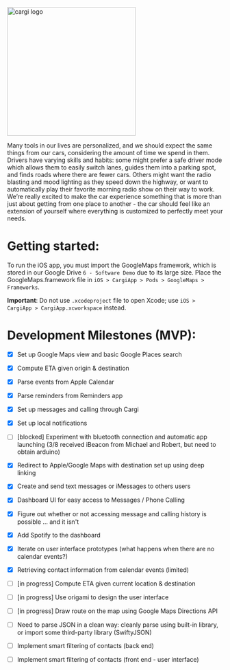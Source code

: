 <img src="http://i.imgur.com/Tyx3dLj.png" alt="cargi logo" width="300">

Many tools in our lives are personalized, and we should expect the same things from our cars, considering the amount of time we spend in them. Drivers have varying skills and habits: some might prefer a safe driver mode which allows them to easily switch lanes, guides them into a parking spot, and finds roads where there are fewer cars.  Others might want the radio blasting and mood lighting as they speed down the highway, or want to automatically play their favorite morning radio show on their way to work. We’re really excited to make the car experience something that is more than just about getting from one place to another - the car should feel like an extension of yourself where everything is customized to perfectly meet your needs.

# Getting started:
To run the iOS app, you must import the GoogleMaps framework, which is stored in our Google Drive `6 - Software Demo` due to its large size. Place the GoogleMaps.framework file in `iOS > CargiApp > Pods > GoogleMaps > Frameworks`.

**Important**: Do not use `.xcodeproject` file to open Xcode; use `iOS > CargiApp > CargiApp.xcworkspace` instead.

# Development Milestones (MVP):
- [x] Set up Google Maps view and basic Google Places search
- [x] Compute ETA given origin & destination
- [x] Parse events from Apple Calendar
- [x] Parse reminders from Reminders app
- [x] Set up messages and calling through Cargi
- [x] Set up local notifications
- [ ] [blocked] Experiment with bluetooth connection and automatic app launching (3/8 received iBeacon from Michael and Robert, but need to obtain arduino)
- [x] Redirect to Apple/Google Maps with destination set up using deep linking
- [x] Create and send text messages or iMessages to others users
- [x] Dashboard UI for easy access to Messages / Phone Calling
- [x] Figure out whether or not accessing message and calling history is possible ... and it isn't
- [x] Add Spotify to the dashboard
- [x] Iterate on user interface prototypes (what happens when there are no calendar events?) 
- [x] Retrieving contact information from calendar events (limited)
- [ ] [in progress] Compute ETA given current location & destination
- [ ] [in progress] Use origami to design the user interface
- [ ] [in progress] Draw route on the map using Google Maps Directions API
- [ ] Need to parse JSON in a clean way: cleanly parse using built-in library, or import some third-party library (SwiftyJSON)
- [ ] Implement smart filtering of contacts (back end)
- [ ] Implement smart filtering of contacts (front end - user interface)

